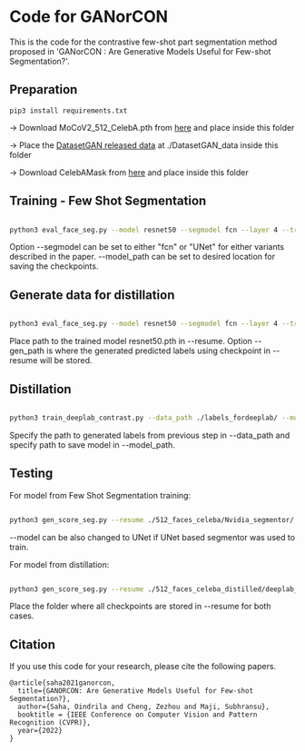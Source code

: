 # Code for GANorCON

This is the code for the contrastive few-shot part segmentation method proposed in 'GANorCON : Are Generative Models Useful for Few-shot Segmentation?'. 


## Preparation
```
pip3 install requirements.txt
```
-> Download MoCoV2_512_CelebA.pth from [here](https://drive.google.com/file/d/1n0iyFuZ20s_DsIAorvmtVLIdHIG_65N0/) and place inside this folder

-> Place the [DatasetGAN released data](https://drive.google.com/drive/folders/1PSS0uOusN3dV84YLT9Gds1ZSugjpMz7E) at ./DatasetGAN_data inside this folder

-> Download CelebAMask from [here](https://drive.google.com/open?id=1badu11NqxGf6qM3PTTooQDJvQbejgbTv) and place inside this folder

## Training - Few Shot Segmentation

```bash

python3 eval_face_seg.py --model resnet50 --segmodel fcn --layer 4 --trained_model_path MoCoV2_512_CelebA.pth --learning_rate 0.001 --weight_decay 0.0005 --adam --epochs 800 --cosine --batch_size 1 --log_path ./log.txt --model_name face_segmentor --model_path ./512_faces_celeba --image_size 512 --use_hypercol 

```
Option --segmodel can be set to either "fcn" or "UNet" for either variants described in the paper. --model_path can be set to desired location for saving the checkpoints.

## Generate data for distillation

```bash

python3 eval_face_seg.py --model resnet50 --segmodel fcn --layer 4 --trained_model_path MoCoV2_512_CelebA.pth --image_size 512 --use_hypercol --generate --gen_path ./labels_fordeeplab/ --resume ./512_faces_celeba/face_segmentor/resnet50.pth

```
Place path to the trained model resnet50.pth in --resume. Option --gen_path is where the generated predicted labels using checkpoint in --resume will be stored.

## Distillation

```bash

python3 train_deeplab_contrast.py --data_path ./labels_fordeeplab/ --model_path ./512_faces_celeba_distilled --image_size 512 --num_classes 34

```
Specify the path to generated labels from previous step in --data_path and specify path to save model in --model_path.

## Testing

For model from Few Shot Segmentation training:
```bash

python3 gen_score_seg.py --resume ./512_faces_celeba/Nvidia_segmentor/ --model fcn

```
--model can be also changed to UNet if UNet based segmentor was used to train.


For model from distillation:
```bash

python3 gen_score_seg.py --resume ./512_faces_celeba_distilled/deeplab_class_34_checkpoint/ --distill

```

Place the folder where all checkpoints are stored in --resume for both cases.


## Citation
If you use this code for your research, please cite the following papers.

```
@article{saha2021ganorcon,
  title={GANORCON: Are Generative Models Useful for Few-shot Segmentation?},
  author={Saha, Oindrila and Cheng, Zezhou and Maji, Subhransu},
  booktitle = {IEEE Conference on Computer Vision and Pattern Recognition (CVPR)},
  year={2022}
}
```





